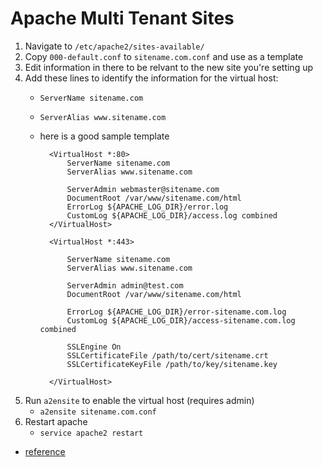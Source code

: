 <!-- permalink: e280a5125761d2d1cb6549b6ff73832f DO NOT DELETE OR EDIT THIS LINE -->
# Apache Multi Tenant Sites

1. Navigate to `/etc/apache2/sites-available/`
1. Copy `000-default.conf` to `sitename.com.conf` and use as a template
1. Edit information in there to be relvant to the new site you're setting up
1. Add these lines to identify the information for the virtual host:
	* `ServerName sitename.com`
	* `ServerAlias www.sitename.com`
	* here is a good sample template

			<VirtualHost *:80>
				ServerName sitename.com
				ServerAlias www.sitename.com

				ServerAdmin webmaster@sitename.com
				DocumentRoot /var/www/sitename.com/html
				ErrorLog ${APACHE_LOG_DIR}/error.log
				CustomLog ${APACHE_LOG_DIR}/access.log combined
			</VirtualHost>

			<VirtualHost *:443>

				ServerName sitename.com
				ServerAlias www.sitename.com

				ServerAdmin admin@test.com
				DocumentRoot /var/www/sitename.com/html

				ErrorLog ${APACHE_LOG_DIR}/error-sitename.com.log
				CustomLog ${APACHE_LOG_DIR}/access-sitename.com.log combined

				SSLEngine On
				SSLCertificateFile /path/to/cert/sitename.crt
				SSLCertificateKeyFile /path/to/key/sitename.key

			</VirtualHost>

1. Run `a2ensite` to enable the virtual host (requires admin)
	* `a2ensite sitename.com.conf`
1. Restart apache
	* `service apache2 restart`



* [reference](https://www.digitalocean.com/community/tutorials/how-to-set-up-apache-virtual-hosts-on-ubuntu-14-04-lts)
